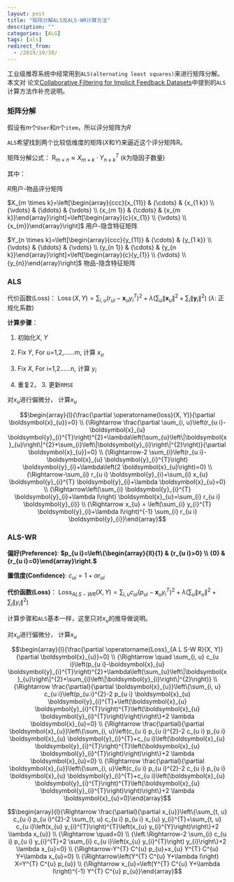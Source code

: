 ```yaml
---
layout: post
title: "矩阵分解ALS及ALS-WR计算方法"
description: ""
categories: [ALG]
tags: [als]
redirect_from:
  - /2019/10/30/
---
```




工业级推荐系统中经常用到`ALS(alternating least squares)`来进行矩阵分解。本文对 论文[Collaborative Filtering for Implicit Feedback Datasets](http://yifanhu.net/PUB/cf.pdf)中提到的`ALS`计算方法作补充说明。

### 矩阵分解

假设有$m$个`User`和$n$个`item`，所以评分矩阵为$R$

`ALS`希望找到两个比较低维度的矩阵($X$和$Y$)来逼近这个评分矩阵R。

矩阵分解公式： 	$\mathrm{R}_{m \times n} \approx X_{m \times k} \cdot Y_{n \times k}^{T}$ ($k$为隐因子数量)

其中：

$R$用户-物品评分矩阵

$X_{m \times k}=\left[\begin{array}{ccc}{x_{11}} & {\cdots} & {x_{1 k}} \\ {\vdots} & {\ddots} & {\vdots} \\ {x_{m 1}} & {\cdots} & {x_{m k}}\end{array}\right]=\left[\begin{array}{c}{x_{1}} \\ {\vdots} \\ {x_{m}}\end{array}\right]$ 用户-隐含特征矩阵

$Y_{n \times k}=\left[\begin{array}{ccc}{y_{11}} & {\cdots} & {y_{1 k}} \\ {\vdots} & {\ddots} & {\vdots} \\ {y_{n 1}} & {\cdots} & {y_{n k}}\end{array}\right]=\left[\begin{array}{c}{y_{1}} \\ {\vdots} \\ {y_{n}}\end{array}\right]$ 物品-隐含特征矩阵



### ALS

代价函数(Loss)：	 $\operatorname{Loss}(X, Y)=\sum_{i, u}\left(r_{u i}-\boldsymbol{x}_{u} y_{i}^{T}\right)^{2}+\lambda\left(\sum_{u}\left\|\boldsymbol{x}_{u}\right\|^{2}+\sum_{i}\left\|\boldsymbol{y}_{i}\right\|^{2}\right)$ ($λ$: 正规化系数)

**计算步骤**：

1. 初始化$X$, $Y$

2. Fix $Y$, For u=1,2,……m, 计算 $x_u$

3. Fix $X$, For i=1,2……n, 计算 $y_i$

4. 重复2， 3. 更新`RMSE`

   

对$x_u$进行偏微分， 计算$x_u$

$$\begin{array}{l}{\frac{\partial \operatorname{loss}(X, Y)}{\partial \boldsymbol{x}_{u}}=0} \\ {\Rightarrow \frac{\partial \sum_{i, u}\left(r_{u i}-\boldsymbol{x}_{u} \boldsymbol{y}_{i}^{T}\right)^{2}+\lambda\left(\sum_{u}\left\|\boldsymbol{x}_{u}\right\|^{2}+\sum_{i}\left\|\boldsymbol{y}_{i}\right\|^{2}\right)}{\partial \boldsymbol{x}_{u}}=0} \\ {\Rightarrow-2 \sum_{i}\left(r_{u i}-\boldsymbol{x}_{u} \boldsymbol{y}_{i}^{T}\right) \boldsymbol{y}_{i}+\lambda\left(2 \boldsymbol{x}_{u}\right)=0} \\ {\Rightarrow-\sum_{i} r_{u i} \boldsymbol{y}_{i}+\sum_{i} x_{u} \boldsymbol{y}_{i}^{T} \boldsymbol{y}_{i}+\lambda \boldsymbol{x}_{u}=0} \\ {\Rightarrow\left(\sum_{i} \boldsymbol{y}_{i}^{T} \boldsymbol{y}_{i}+\lambda I\right) \boldsymbol{x}_{u}=\sum_{i} r_{u i} \boldsymbol{y}_{i}} \\ {\Rightarrow x_{u} = \left(\sum_{i} y_{i}^{T} \boldsymbol{y}_{i}+\lambda I\right)^{-1} \sum_{i} r_{u i} \boldsymbol{y}_{i}}\end{array}$$



### ALS-WR

**偏好(Preference)**: 	**$p_{u i}=\left\{\begin{array}{ll}{1} & {r_{u i}>0} \\ {0} & {r_{u i}=0}\end{array}\right.$**

**置信度(Confidence)**:	 $c_{u i}=1+\alpha r_{u i}$

**代价函数(Loss)**：	$\operatorname{Loss}_{A L S-W R}(X, Y)=\sum_{i, u} c_{u i}\left(p_{u i}-\boldsymbol{x}_{u} y_{i}^{T}\right)^{2}+\lambda\left(\sum_{u}\left\|x_{u}\right\|^{2}+\sum_{i}\left\|y_{i}\right\|^{2}\right)$

计算步骤和`ALS`基本一样，这里只对$x_u$的推导做说明。

对$x_u$进行偏微分， 计算$x_u$

$$\begin{array}{l}{\frac{\partial \operatorname{Loss}_{A L S-W R}(X, Y)}{\partial \boldsymbol{x}_{u}}=0} \\ {\Rightarrow \quad \sum_{i, u} c_{u i}\left(p_{u i}-\boldsymbol{x}_{u} \boldsymbol{y}_{i}^{T}\right)^{2}+\lambda\left(\sum_{u}\left\|\boldsymbol{x}_{u}\right\|^{2}+\sum_{i}\left\|\boldsymbol{y}_{i}\right\|^{2}\right)} \\ {\Rightarrow \frac{\partial}{\partial \boldsymbol{x}_{u}}\left\{\sum_{i, u} c_{u i}\left(p_{u i}^{2}-2 p_{u i} \boldsymbol{x}_{u} \boldsymbol{y}_{i}^{T}+\left(\boldsymbol{x}_{u} \boldsymbol{y}_{i}^{T}\right)^{T}\left(\boldsymbol{x}_{u} \boldsymbol{y}_{i}^{T}\right)\right)\right\}+2 \lambda \boldsymbol{x}_{u}=0} \\ {\Rightarrow \frac{\partial}{\partial \boldsymbol{x}_{u}}\left\{\sum_{i, u}\left(c_{u i} p_{u i}^{2}-2 c_{u i} p_{u i} \boldsymbol{x}_{u} \boldsymbol{y}_{i}^{T}+c_{u i}\left(\boldsymbol{x}_{u} \boldsymbol{y}_{i}^{T}\right)^{T}\left(\boldsymbol{x}_{u} \boldsymbol{y}_{i}^{T}\right)\right)\right\}+2 \lambda \boldsymbol{x}_{u}=0} \\ {\Rightarrow \frac{\partial}{\partial \boldsymbol{x}_{u}}\left\{\sum_{i, u}\left(c_{u i} p_{u i}^{2}-2 c_{u i} p_{u i} \boldsymbol{x}_{u} \boldsymbol{y}_{i}^{T}+c_{u i}\left(\boldsymbol{x}_{u} \boldsymbol{y}_{i}^{T}\right)^{T}\left(\boldsymbol{x}_{u} \boldsymbol{y}_{i}^{T}\right)\right)\right\}+2 \lambda \boldsymbol{x}_{u}=0}\end{array}$$

$$\begin{array}{l}{\Rightarrow \frac{\partial}{\partial x_{u}}\left\{\sum_{t, u} c_{u i} p_{u i}^{2}-2 \sum_{t, u} c_{u i} p_{u i} x_{u} y_{i}^{T}+\sum_{t, u} c_{u i}\left(x_{u} y_{i}^{T}\right)^{T}\left(x_{u} y_{i}^{Y}\right)\right\}+2 \lambda x_{u}} \\ {\Rightarrow \quad=0} \\ {\left.\Rightarrow-2 \sum_{i} c_{u i} p_{u i} y_{i}^{T}+2 \sum_{i} c_{u i}\left(x_{u} y_{i}^{T}\right) y_{i}\right\}+2 \lambda x_{u}=0} \\ {\Rightarrow-Y^{T} C^{u} p_{u}+x_{u} Y^{T} C^{u} Y+\lambda x_{u}=0} \\ {\Rightarrow\left(Y^{T} C^{u} Y+\lambda I\right) X=Y^{T} C^{u} p_{u}} \\ {\Rightarrow x_{u}=\left(Y^{T} C^{u} Y+\lambda I\right)^{-1} Y^{T} C^{u} p_{u}}\end{array}$$